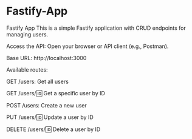 # Fastify-App
Fastify App
This is a simple Fastify application with CRUD endpoints for managing users.

Access the API:
Open your browser or API client (e.g., Postman).

Base URL: http://localhost:3000


Available routes:

GET /users: Get all users

GET /users/:id: Get a specific user by ID

POST /users: Create a new user

PUT /users/:id: Update a user by ID

DELETE /users/:id: Delete a user by ID
